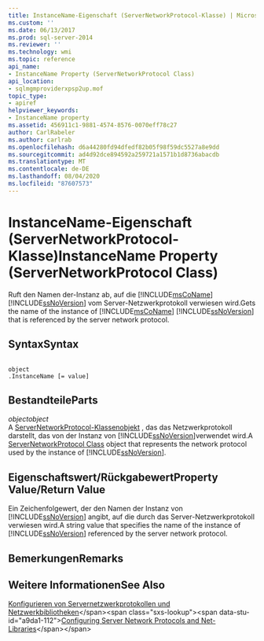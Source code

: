 ```yaml
---
title: InstanceName-Eigenschaft (ServerNetworkProtocol-Klasse) | Microsoft-Dokumentation
ms.custom: ''
ms.date: 06/13/2017
ms.prod: sql-server-2014
ms.reviewer: ''
ms.technology: wmi
ms.topic: reference
api_name:
- InstanceName Property (ServerNetworkProtocol Class)
api_location:
- sqlmgmproviderxpsp2up.mof
topic_type:
- apiref
helpviewer_keywords:
- InstanceName property
ms.assetid: 456911c1-9881-4574-8576-0070eff78c27
author: CarlRabeler
ms.author: carlrab
ms.openlocfilehash: d6a44280fd94dfedf82b05f98f59dc5527a8e9dd
ms.sourcegitcommit: ad4d92dce894592a259721a1571b1d8736abacdb
ms.translationtype: MT
ms.contentlocale: de-DE
ms.lasthandoff: 08/04/2020
ms.locfileid: "87607573"
---
```

# <a name="instancename-property-servernetworkprotocol-class"></a><span data-ttu-id="a9da1-102">InstanceName-Eigenschaft (ServerNetworkProtocol-Klasse)</span><span class="sxs-lookup"><span data-stu-id="a9da1-102">InstanceName Property (ServerNetworkProtocol Class)</span></span>
  <span data-ttu-id="a9da1-103">Ruft den Namen der-Instanz ab, auf die [!INCLUDE[msCoName](../../../includes/msconame-md.md)] [!INCLUDE[ssNoVersion](../../../includes/ssnoversion-md.md)] vom Server-Netzwerkprotokoll verwiesen wird.</span><span class="sxs-lookup"><span data-stu-id="a9da1-103">Gets the name of the instance of [!INCLUDE[msCoName](../../../includes/msconame-md.md)] [!INCLUDE[ssNoVersion](../../../includes/ssnoversion-md.md)] that is referenced by the server network protocol.</span></span>  
  
## <a name="syntax"></a><span data-ttu-id="a9da1-104">Syntax</span><span class="sxs-lookup"><span data-stu-id="a9da1-104">Syntax</span></span>  
  
```  
  
object  
.InstanceName [= value]  
```  
  
## <a name="parts"></a><span data-ttu-id="a9da1-105">Bestandteile</span><span class="sxs-lookup"><span data-stu-id="a9da1-105">Parts</span></span>  
 <span data-ttu-id="a9da1-106">*object*</span><span class="sxs-lookup"><span data-stu-id="a9da1-106">*object*</span></span>  
 <span data-ttu-id="a9da1-107">A [ServerNetworkProtocol-Klassenobjekt](servernetworkprotocol-class.md) , das das Netzwerkprotokoll darstellt, das von der Instanz von [!INCLUDE[ssNoVersion](../../../includes/ssnoversion-md.md)]verwendet wird.</span><span class="sxs-lookup"><span data-stu-id="a9da1-107">A [ServerNetworkProtocol Class](servernetworkprotocol-class.md) object that represents the network protocol used by the instance of [!INCLUDE[ssNoVersion](../../../includes/ssnoversion-md.md)].</span></span>  
  
## <a name="property-valuereturn-value"></a><span data-ttu-id="a9da1-108">Eigenschaftswert/Rückgabewert</span><span class="sxs-lookup"><span data-stu-id="a9da1-108">Property Value/Return Value</span></span>  
 <span data-ttu-id="a9da1-109">Ein Zeichenfolgewert, der den Namen der Instanz von [!INCLUDE[ssNoVersion](../../../includes/ssnoversion-md.md)] angibt, auf die durch das Server-Netzwerkprotokoll verwiesen wird.</span><span class="sxs-lookup"><span data-stu-id="a9da1-109">A string value that specifies the name of the instance of [!INCLUDE[ssNoVersion](../../../includes/ssnoversion-md.md)] referenced by the server network protocol.</span></span>  
  
## <a name="remarks"></a><span data-ttu-id="a9da1-110">Bemerkungen</span><span class="sxs-lookup"><span data-stu-id="a9da1-110">Remarks</span></span>  
  
## <a name="see-also"></a><span data-ttu-id="a9da1-111">Weitere Informationen</span><span class="sxs-lookup"><span data-stu-id="a9da1-111">See Also</span></span>  
 <span data-ttu-id="a9da1-112">[Konfigurieren von Servernetzwerkprotokollen und Netzwerkbibliotheken](https://msdn.microsoft.com/library/ms177485\(v=sql.100\).aspx)</span><span class="sxs-lookup"><span data-stu-id="a9da1-112">[Configuring Server Network Protocols and Net-Libraries](https://msdn.microsoft.com/library/ms177485\(v=sql.100\).aspx)</span></span>  
  
  
